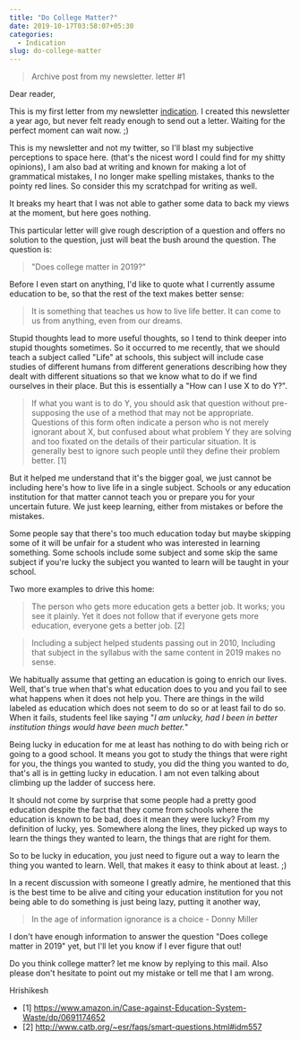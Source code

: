 ```yaml
---
title: "Do College Matter?"
date: 2019-10-17T03:58:07+05:30
categories:
  - Indication
slug: do-college-matter
---
```


> Archive post from my newsletter. letter #1

Dear reader,

This is my first letter from my newsletter [indication](https://tinyletter.com/indication). I created this newsletter a year ago, but never felt ready enough to send out a letter. Waiting for the perfect moment can wait now. ;)

This is my newsletter and not my twitter, so I'll blast my subjective perceptions to space here. (that's the nicest word I could find for my shitty opinions), I am also bad at writing and known for making a lot of grammatical  mistakes, I no longer make spelling mistakes, thanks to the pointy red lines. So consider this my scratchpad for writing as well.

It breaks my heart that I was not able to gather some data to back my views at the moment, but here goes nothing.

This particular letter will give rough description of a question and offers no solution to the question, just will beat the bush around the question. The question is:

> "Does college matter in 2019?"

Before I even start on anything, I'd like to quote what I currently assume education to be, so that the rest of the text makes better sense:

> It is something that teaches us how to live life better. It can come to us from anything, even from our dreams.

Stupid thoughts lead to more useful thoughts, so I tend to think deeper into stupid thoughts sometimes. So it occurred to me recently, that we should teach a subject called "Life" at schools, this subject will include case studies of different humans from different generations describing how they dealt with different situations so that we know what to do if we find ourselves in their place. But this is essentially a "How can I use X to do Y?".

> If what you want is to do Y, you should ask that question without pre-supposing the use of a method that may not be appropriate. Questions of this form often indicate a person who is not merely ignorant about X, but confused about what problem Y they are solving and too fixated on the details of their particular situation. It is generally best to ignore such people until they define their problem better. [1]

But it helped me understand that it's the bigger goal, we just cannot be including here's how to live life in a single subject. Schools or any education institution for that matter cannot teach you or prepare you for your uncertain future. We just keep learning, either from mistakes or before the mistakes.

Some people say that there's too much education today but maybe skipping some of it will be unfair for a student who was interested in learning something. Some schools include some subject and some skip the same subject if you're lucky the subject you wanted to learn will be taught in your school.

Two more examples to drive this home:

> The person who gets more education gets a better job. It works; you see it plainly. Yet it does not follow that if everyone gets more education, everyone gets a better job. [2]

> Including a subject helped students passing out in 2010, Including that subject in the syllabus with the same content in 2019 makes no sense.

We habitually assume that getting an education is going to enrich our lives. Well, that's true when that's what education does to you and you fail to see what happens when it does not help you. There are things in the wild labeled as education which does not seem to do so or at least fail to do so. When it fails, students feel like saying "*I am unlucky, had I been in better institution things would have been much better.*"

Being lucky in education for me at least has nothing to do with being rich or going to a good school. It means you got to study the things that were right for you, the things you wanted to study, you did the thing you wanted to do, that's all is in getting lucky in education. I am not even talking about climbing up the ladder of success here.

It should not come by surprise that some people had a pretty good education despite the fact that they come from schools where the education is known to be bad, does it mean they were lucky? From my definition of lucky, yes. Somewhere along the lines, they picked up ways to learn the things they wanted to learn, the things that are right for them.

So to be lucky in education, you just need to figure out a way to learn the thing you wanted to learn. Well, that makes it easy to think about at least. ;)

In a recent discussion with someone I greatly admire, he mentioned that this is the best time to be alive and citing your education institution for you not being able to do something is just being lazy, putting it another way,

> In the age of information ignorance is a choice - Donny Miller

I don't have enough information to answer the question "Does college matter in 2019" yet, but I'll let you know if I ever figure that out!

Do you think college matter? let me know by replying to this mail.
Also please don't hesitate to point out my mistake or tell me that I am wrong.

Hrishikesh

- [1] https://www.amazon.in/Case-against-Education-System-Waste/dp/0691174652
- [2] http://www.catb.org/~esr/faqs/smart-questions.html#idm557

